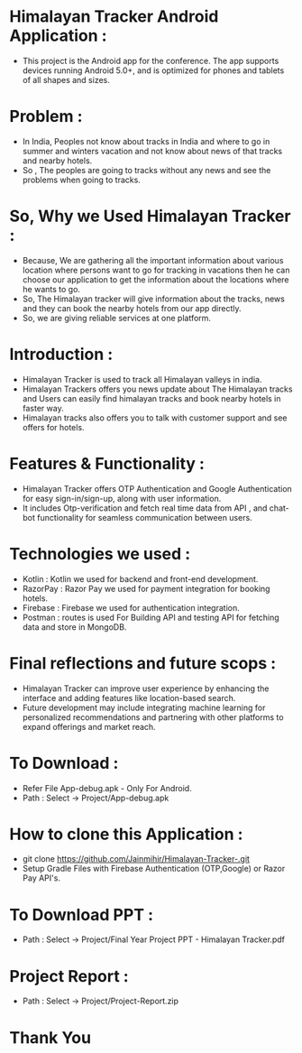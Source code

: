 # Himalayan Tracker Android Application :
- This project is the Android app for the conference. The app supports devices running Android 5.0+, and is optimized for phones and tablets of all shapes and sizes.

# Problem :
- In India, Peoples not know about tracks in India and where to go in summer and winters vacation and not know about news of that tracks and nearby hotels.
- So , The peoples are going to tracks without any news and see the problems when going to tracks.

# So, Why we Used Himalayan Tracker :
- Because, We are gathering all the important information about various location where persons want to go for tracking in vacations then he can choose our application to get the information about the locations where he wants to go.
- So, The Himalayan tracker will give information about the tracks, news and they can book the nearby hotels from our app directly. 
- So, we are giving reliable services at one platform.

# Introduction :
- Himalayan Tracker is used to track all Himalayan valleys in india.
- Himalayan Trackers offers you news update about The Himalayan tracks and Users can easily find himalayan tracks and book nearby hotels in faster way.
- Himalayan tracks also offers you to talk with customer support and see offers for hotels.

# Features & Functionality :
- Himalayan Tracker offers OTP Authentication and Google Authentication for easy sign-in/sign-up, along with user information.
- It includes Otp-verification and fetch real time data from API , and chat-bot functionality for seamless communication between users.

# Technologies we used :
- Kotlin : Kotlin we used for backend and front-end development.
- RazorPay : Razor Pay we used for payment integration for booking hotels.
- Firebase : Firebase we used for authentication integration.
- Postman : routes is used For Building API and testing API for fetching data and store in MongoDB.

# Final reflections and future scops :
- Himalayan Tracker can improve user experience by enhancing the interface and adding features like location-based search.
- Future development may include integrating machine learning for personalized recommendations and partnering with other platforms to expand offerings and market reach.

# To Download : 
- Refer File App-debug.apk - Only For Android.
- Path : Select -> Project/App-debug.apk

# How to clone this Application :
- git clone https://github.com/Jainmihir/Himalayan-Tracker-.git
- Setup Gradle Files with Firebase Authentication (OTP,Google) or Razor Pay API's.

# To Download PPT :
- Path : Select -> Project/Final Year Project PPT - Himalayan Tracker.pdf

# Project Report :
- Path : Select -> Project/Project-Report.zip

# Thank You 